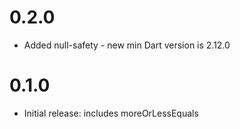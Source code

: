 # 0.2.0

- Added null-safety - new min Dart version is 2.12.0

# 0.1.0

- Initial release: includes moreOrLessEquals